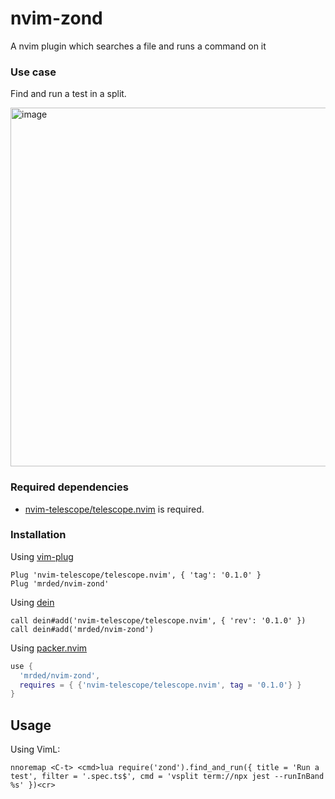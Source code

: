 # nvim-zond

A nvim plugin which searches a file and runs a command on it

### Use case
Find and run a test in a split.

<img width="574" alt="image" src="https://user-images.githubusercontent.com/347098/197293449-01b6ffb0-e41c-4152-bec6-64699476d13b.png">

### Required dependencies

- [nvim-telescope/telescope.nvim](https://github.com/nvim-telescope/telescope.nvim) is required.

### Installation

Using [vim-plug](https://github.com/junegunn/vim-plug)

```viml
Plug 'nvim-telescope/telescope.nvim', { 'tag': '0.1.0' }
Plug 'mrded/nvim-zond'
```

Using [dein](https://github.com/Shougo/dein.vim)

```viml
call dein#add('nvim-telescope/telescope.nvim', { 'rev': '0.1.0' })
call dein#add('mrded/nvim-zond')
```
Using [packer.nvim](https://github.com/wbthomason/packer.nvim)

```lua
use {
  'mrded/nvim-zond',
  requires = { {'nvim-telescope/telescope.nvim', tag = '0.1.0'} }
}
```

## Usage

Using VimL:

```viml
nnoremap <C-t> <cmd>lua require('zond').find_and_run({ title = 'Run a test', filter = '.spec.ts$', cmd = 'vsplit term://npx jest --runInBand %s' })<cr>
```
